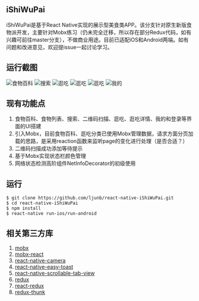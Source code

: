 ## iShiWuPai
iShiWuPai是基于React Native实现的展示型美食类APP。该分支针对原生新版食物派开发，主要针对Mobx练习（仍未完全迁移，所以存在部分Redux代码，如有兴趣可前往master分支），不做商业用途。目前已适配iOS和Android两端。如有问题和改进意见，欢迎提issue一起讨论学习。

## 运行截图
![食物百科](https://github.com/ljunb/react-native-iShiWuPai/blob/alpha/screenshot/food.png)
![搜索](https://github.com/ljunb/react-native-iShiWuPai/blob/alpha/screenshot/search.png)
![逛吃](https://github.com/ljunb/react-native-iShiWuPai/blob/alpha/screenshot/feed.png)
![逛吃](https://github.com/ljunb/react-native-iShiWuPai/blob/alpha/screenshot/feed4.png)
![逛吃](https://github.com/ljunb/react-native-iShiWuPai/blob/alpha/screenshot/foods.png)
![我的](https://github.com/ljunb/react-native-iShiWuPai/blob/alpha/screenshot/profile.png)

## 现有功能点
1. 食物百科、食物列表、搜索、二维码扫描、逛吃、逛吃详情、我的和登录等界面的UI搭建
2. 引入Mobx，目前食物百科、逛吃分类已使用Mobx管理数据，请求方面分页加载的思路，是采用reaction函数来监听page的变化进行处理（是否合适？）
3. 二维码扫描成功添加等待提示
4. 基于Mobx实现状态栏颜色管理
5. 网络状态检测高阶组件NetInfoDecorator的初级使用

## 运行

```
$ git clone https://github.com/ljunb/react-native-iShiWuPai.git
$ cd react-native-iShiWuPai 
$ npm install
$ react-native run-ios/run-android
```

## 相关第三方库
1. [mobx](https://github.com/mobxjs/mobx)
2. [mobx-react](https://github.com/mobxjs/mobx-react)
3. [react-native-camera](https://github.com/lwansbrough/react-native-camera)
4. [react-native-easy-toast](https://github.com/crazycodeboy/react-native-easy-toast)
5. [react-native-scrollable-tab-view](https://github.com/skv-headless/react-native-scrollable-tab-view)
6. [redux](https://github.com/reactjs/redux)
7. [react-redux](https://github.com/reactjs/react-redux)
8. [redux-thunk](https://github.com/gaearon/redux-thunk)
